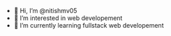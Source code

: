 - 👋 Hi, I’m @nitishmv05
- 👀 I’m interested in web developement
- 🌱 I’m currently learning fullstack web developement


<!---
nitishmv05/nitishmv05 is a ✨ special ✨ repository because its `README.md` (this file) appears on your GitHub profile.
You can click the Preview link to take a look at your changes.
--->
